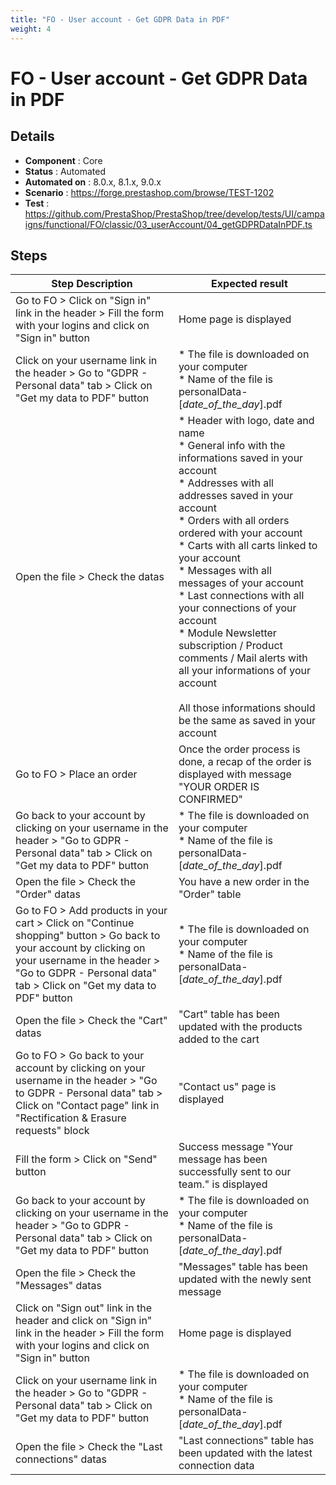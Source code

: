 ```yaml
---
title: "FO - User account - Get GDPR Data in PDF"
weight: 4
---
```


# FO - User account - Get GDPR Data in PDF
## Details
* **Component** : Core
* **Status** : Automated
* **Automated on** : 8.0.x, 8.1.x, 9.0.x
* **Scenario** : https://forge.prestashop.com/browse/TEST-1202
* **Test** : https://github.com/PrestaShop/PrestaShop/tree/develop/tests/UI/campaigns/functional/FO/classic/03_userAccount/04_getGDPRDataInPDF.ts

## Steps
| Step Description | Expected result |
| ----- | ----- |
| Go to FO > Click on "Sign in" link in the header > Fill the form with your logins and click on "Sign in" button | Home page is displayed |
| Click on your username link in the header > Go to "GDPR - Personal data" tab > Click on "Get my data to PDF" button | * The file is downloaded on your computer<br> * Name of the file is personalData-[_date_of_the_day_].pdf |
| Open the file > Check the datas | * Header with logo, date and name<br> * General info with the informations saved in your account<br> * Addresses with all addresses saved in your account<br> * Orders with all orders ordered with your account<br> * Carts with all carts linked to your account<br> * Messages with all messages of your account<br> * Last connections with all your connections of your account<br> * Module Newsletter subscription / Product comments / Mail alerts with all your informations of your account<br><br>All those informations should be the same as saved in your account |
| Go to FO > Place an order | Once the order process is done, a recap of the order is displayed with message "YOUR ORDER IS CONFIRMED" |
| Go back to your account by clicking on your username in the header > "Go to GDPR - Personal data" tab > Click on "Get my data to PDF" button | * The file is downloaded on your computer<br> * Name of the file is personalData-[_date_of_the_day_].pdf |
| Open the file > Check the "Order" datas | You have a new order in the "Order" table |
| Go to FO > Add products in your cart > Click on "Continue shopping" button > Go back to your account by clicking on your username in the header > "Go to GDPR - Personal data" tab > Click on "Get my data to PDF" button | * The file is downloaded on your computer<br> * Name of the file is personalData-[_date_of_the_day_].pdf |
| Open the file > Check the "Cart" datas | "Cart" table has been updated with the products added to the cart |
| Go to FO > Go back to your account by clicking on your username in the header > "Go to GDPR - Personal data" tab > Click on "Contact page" link in "Rectification & Erasure requests" block | "Contact us" page is displayed |
| Fill the form > Click on "Send" button | Success message "Your message has been successfully sent to our team." is displayed |
| Go back to your account by clicking on your username in the header > "Go to GDPR - Personal data" tab > Click on "Get my data to PDF" button | * The file is downloaded on your computer<br> * Name of the file is personalData-[_date_of_the_day_].pdf |
| Open the file > Check the "Messages" datas | "Messages" table has been updated with the newly sent message |
| Click on "Sign out" link in the header and click on "Sign in" link in the header > Fill the form with your logins and click on "Sign in" button | Home page is displayed |
| Click on your username link in the header > Go to "GDPR - Personal data" tab > Click on "Get my data to PDF" button | * The file is downloaded on your computer<br> * Name of the file is personalData-[_date_of_the_day_].pdf |
| Open the file > Check the "Last connections" datas | "Last connections" table has been updated with the latest connection data |
